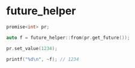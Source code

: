 # future_helper

```cpp
promise<int> pr;

auto f = future_helper::from(pr.get_future());

pr.set_value(1234);

printf("%d\n", ~f); // 1234

```
